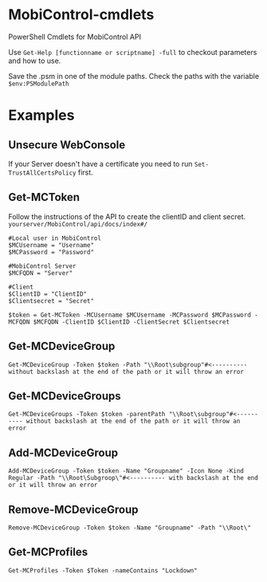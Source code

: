 # MobiControl-cmdlets
PowerShell Cmdlets for MobiControl API

Use ``` Get-Help [functionname or scriptname] -full ``` to checkout parameters and how to use.

Save the .psm in one of the module paths. Check the paths with the variable ```$env:PSModulePath```

# Examples

## Unsecure WebConsole
If your Server doesn't have a certificate you need to run ```Set-TrustAllCertsPolicy``` first.

## Get-MCToken

Follow the instructions of the API to create the clientID and client secret.
```yourserver/MobiControl/api/docs/index#/```

```
#Local user in MobiControl
$MCUsername = "Username"
$MCPassword = "Password"

#MobiControl Server
$MCFQDN = "Server"

#Client
$ClientID = "ClientID"
$Clientsecret = "Secret"

$token = Get-MCToken -MCUsername $MCUsername -MCPassword $MCPassword -MCFQDN $MCFQDN -ClientID $ClientID -ClientSecret $Clientsecret
```
## Get-MCDeviceGroup
```
Get-MCDeviceGroup -Token $token -Path "\\Root\subgroup"#<---------- without backslash at the end of the path or it will throw an error
```
## Get-MCDeviceGroups
```
Get-MCDeviceGroups -Token $token -parentPath "\\Root\subgroup"#<---------- without backslash at the end of the path or it will throw an error
```
## Add-MCDeviceGroup
```
Add-MCDeviceGroup -Token $token -Name "Groupname" -Icon None -Kind Regular -Path "\\Root\Subgroop\"#<---------- with backslash at the end or it will throw an error
```
## Remove-MCDeviceGroup
```
Remove-MCDeviceGroup -Token $token -Name "Groupname" -Path "\\Root\"
```
## Get-MCProfiles
```
Get-MCProfiles -Token $Token -nameContains "Lockdown"
```
